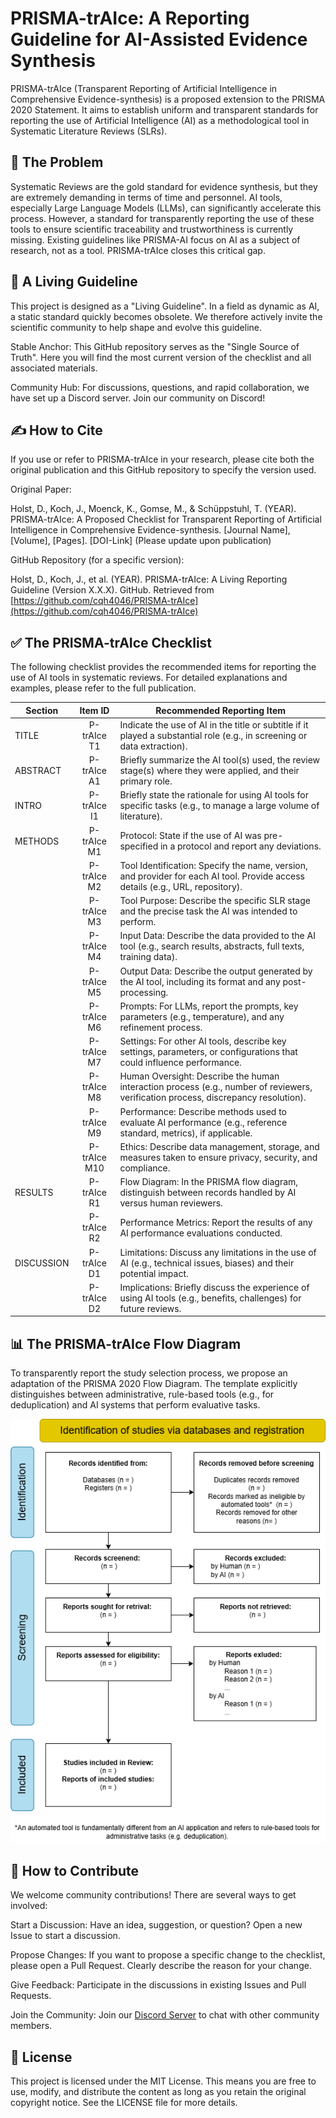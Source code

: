 # PRISMA-trAIce: A Reporting Guideline for AI-Assisted Evidence Synthesis
PRISMA-trAIce (Transparent Reporting of Artificial Intelligence in Comprehensive Evidence-synthesis) is a proposed extension to the PRISMA 2020 Statement. It aims to establish uniform and transparent standards for reporting the use of Artificial Intelligence (AI) as a methodological tool in Systematic Literature Reviews (SLRs).

## 🚀 The Problem
Systematic Reviews are the gold standard for evidence synthesis, but they are extremely demanding in terms of time and personnel. AI tools, especially Large Language Models (LLMs), can significantly accelerate this process. However, a standard for transparently reporting the use of these tools to ensure scientific traceability and trustworthiness is currently missing. Existing guidelines like PRISMA-AI focus on AI as a subject of research, not as a tool. PRISMA-trAIce closes this critical gap.

## 🌱 A Living Guideline
This project is designed as a "Living Guideline". In a field as dynamic as AI, a static standard quickly becomes obsolete. We therefore actively invite the scientific community to help shape and evolve this guideline.

Stable Anchor: This GitHub repository serves as the "Single Source of Truth". Here you will find the most current version of the checklist and all associated materials.

Community Hub: For discussions, questions, and rapid collaboration, we have set up a Discord server. Join our community on Discord!

## ✍️ How to Cite
If you use or refer to PRISMA-trAIce in your research, please cite both the original publication and this GitHub repository to specify the version used.

Original Paper:

Holst, D., Koch, J., Moenck, K., Gomse, M., & Schüppstuhl, T. (YEAR). PRISMA-trAIce: A Proposed Checklist for Transparent Reporting of Artificial Intelligence in Comprehensive Evidence-synthesis. [Journal Name], [Volume], [Pages]. [DOI-Link]
(Please update upon publication)

GitHub Repository (for a specific version):

Holst, D., Koch, J., et al. (YEAR). PRISMA-trAIce: A Living Reporting Guideline (Version X.X.X). GitHub. Retrieved from [https://github.com/cqh4046/PRISMA-trAIce](https://github.com/cqh4046/PRISMA-trAIce)

## ✅ The PRISMA-trAIce Checklist
The following checklist provides the recommended items for reporting the use of AI tools in systematic reviews. For detailed explanations and examples, please refer to the full publication.

Section | Item ID | Recommended Reporting Item
| -------- | :---: | ------- |
TITLE | P-trAIce T1 | Indicate the use of AI in the title or subtitle if it played a substantial role (e.g., in screening or data extraction).
ABSTRACT | P-trAIce A1 | Briefly summarize the AI tool(s) used, the review stage(s) where they were applied, and their primary role.
INTRO | P-trAIce I1 | Briefly state the rationale for using AI tools for specific tasks (e.g., to manage a large volume of literature).
METHODS | P-trAIce M1 | Protocol: State if the use of AI was pre-specified in a protocol and report any deviations.
|| P-trAIce M2 | Tool Identification: Specify the name, version, and provider for each AI tool. Provide access details (e.g., URL, repository).
|| P-trAIce M3 | Tool Purpose: Describe the specific SLR stage and the precise task the AI was intended to perform.
|| P-trAIce M4 | Input Data: Describe the data provided to the AI tool (e.g., search results, abstracts, full texts, training data).
|| P-trAIce M5 | Output Data: Describe the output generated by the AI tool, including its format and any post-processing.
|| P-trAIce M6 | Prompts: For LLMs, report the prompts, key parameters (e.g., temperature), and any refinement process.
|| P-trAIce M7 | Settings: For other AI tools, describe key settings, parameters, or configurations that could influence performance.
|| P-trAIce M8 | Human Oversight: Describe the human interaction process (e.g., number of reviewers, verification process, discrepancy resolution).
|| P-trAIce M9 | Performance: Describe methods used to evaluate AI performance (e.g., reference standard, metrics), if applicable.
|| P-trAIce M10| Ethics: Describe data management, storage, and measures taken to ensure privacy, security, and compliance.
RESULTS | P-trAIce R1| Flow Diagram: In the PRISMA flow diagram, distinguish between records handled by AI versus human reviewers.
|| P-trAIce R2 | Performance Metrics: Report the results of any AI performance evaluations conducted.
DISCUSSION | P-trAIce D1 | Limitations: Discuss any limitations in the use of AI (e.g., technical issues, biases) and their potential impact.
|| P-trAIce D2 | Implications: Briefly discuss the experience of using AI tools (e.g., benefits, challenges) for future reviews.

## 📊 The PRISMA-trAIce Flow Diagram
To transparently report the study selection process, we propose an adaptation of the PRISMA 2020 Flow Diagram. The template explicitly distinguishes between administrative, rule-based tools (e.g., for deduplication) and AI systems that perform evaluative tasks.

![PRISMA-trAIce Flow Diagram](https://github.com/cqh4046/PRISMA-trAIce/blob/main/PRISMA-trAIce_flow_diagram.png)

## 🤝 How to Contribute
We welcome community contributions! There are several ways to get involved:

Start a Discussion: Have an idea, suggestion, or question? Open a new Issue to start a discussion.

Propose Changes: If you want to propose a specific change to the checklist, please open a Pull Request. Clearly describe the reason for your change.

Give Feedback: Participate in the discussions in existing Issues and Pull Requests.

Join the Community: Join our [Discord Server](https://discord.gg/DrDFBpEb53) to chat with other community members.

## 📄 License
This project is licensed under the MIT License. This means you are free to use, modify, and distribute the content as long as you retain the original copyright notice. See the LICENSE file for more details.
